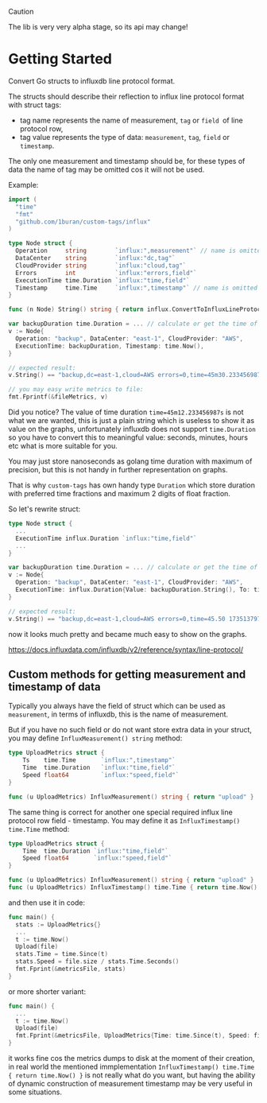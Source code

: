 > [!CAUTION]
> The lib is very very alpha stage, so its api may change!

#  Getting Started

Convert Go structs to influxdb line protocol format.

The structs should describe their reflection to influx line protocol format with struct tags:
- tag name represents the name of measurement, `tag` or `field `of line protocol row,
- tag value represents the type of data: `measurement`, `tag`, `field` or `timestamp`.
  
The only one measurement and timestamp should be, for these types of data the name of tag
may be omitted cos it will not be used.

Example:
```go
import (
  "time"
  "fmt"
  "github.com/1buran/custom-tags/influx"
)

type Node struct {
  Operation     string        `influx:",measurement"` // name is omitted cos will not used
  DataCenter    string        `influx:"dc,tag"`
  CloudProvider string        `influx:"cloud,tag"`
  Errors        int           `influx:"errors,field"`
  ExecutionTime time.Duration `influx:"time,field"`
  Timestamp     time.Time     `influx:",timestamp"` // name is omitted cos will not used
}

func (n Node) String() string { return influx.ConvertToInfluxLineProtocol(n) } 

var backupDuration time.Duration = ... // calculate or get the time of backup creation
v := Node{
  Operation: "backup", DataCenter: "east-1", CloudProvider: "AWS",
  ExecutionTime: backupDuration, Timestamp: time.Now(),
}

// expected result: 
v.String() == "backup,dc=east-1,cloud=AWS errors=0,time=45m30.233456987s 1735137974129911864"

// you may easy write metrics to file:
fmt.Fprintf(&fileMetrics, v)
```
Did you notice? The value of time duration `time=45m12.233456987s` is not what we are wanted, 
this is just a plain string which is useless to show it as value on the graphs,
unfortunately influxdb does not support `time.Duration` so you have to convert this to 
meaningful value: seconds, minutes, hours etc what is more suitable for you.

You may just store nanoseconds as golang time duration with maximum of precision,
but this is not handy in further representation on graphs. 

That is why `custom-tags` has own handy type `Duration` which store duration 
with preferred time fractions and maximum 2 digits of float fraction. 

So let's rewrite struct: 
```go
type Node struct {
  ...
  ExecutionTime influx.Duration `influx:"time,field"`
  ... 
}

var backupDuration time.Duration = ... // calculate or get the time of backup creation
v := Node{
  Operation: "backup", DataCenter: "east-1", CloudProvider: "AWS",
  ExecutionTime: influx.Duration{Value: backupDuration.String(), To: time.Minute}, Timestamp: time.Now(),
}

// expected result: 
v.String() == "backup,dc=east-1,cloud=AWS errors=0,time=45.50 1735137974129911864"
```
now it looks much pretty and became much easy to show on the graphs.

https://docs.influxdata.com/influxdb/v2/reference/syntax/line-protocol/

## Custom methods for getting measurement and timestamp of data 

Typically you always have the field of struct which can be used as `measurement`, 
in terms of influxdb, this is the name of measurement. 

But if you have no such field or do not want store extra data in your struct,
you may define `InfluxMeasurement() string` method: 

```go
type UploadMetrics struct {
	Ts    time.Time       `influx:",timestamp"`
	Time  time.Duration   `influx:"time,field"`
	Speed float64         `influx:"speed,field"`
}

func (u UploadMetrics) InfluxMeasurement() string { return "upload" }
```

The same thing is correct for another one special required influx line protocol row field - timestamp.
You may define it as `InfluxTimestamp() time.Time` method: 
```go
type UploadMetrics struct {
	Time  time.Duration `influx:"time,field"`
	Speed float64       `influx:"speed,field"`
}

func (u UploadMetrics) InfluxMeasurement() string { return "upload" }
func (u UploadMetrics) InfluxTimestamp() time.Time { return time.Now() }
```

and then use it in code: 

```go
func main() {
  stats := UploadMetrics{}
  ... 
  t := time.Now()
  Upload(file)
  stats.Time = time.Since(t)
  stats.Speed = file.size / stats.Time.Seconds()
  fmt.Fprint(&metricsFile, stats)
}
```

or more shorter variant: 

```go
func main() {
  ... 
  t := time.Now()
  Upload(file) 
  fmt.Fprint(&metricsFile, UploadMetrics{Time: time.Since(t), Speed: file.size / stats.Time.Seconds()})
}
```
it works fine cos the metrics dumps to disk at the moment of their creation,
in real world the mentioned immplementation `InfluxTimestamp() time.Time { return time.Now() }`
is not really what do you want, but having the ability of dynamic construction of measurement timestamp 
may be very useful in some situations.
